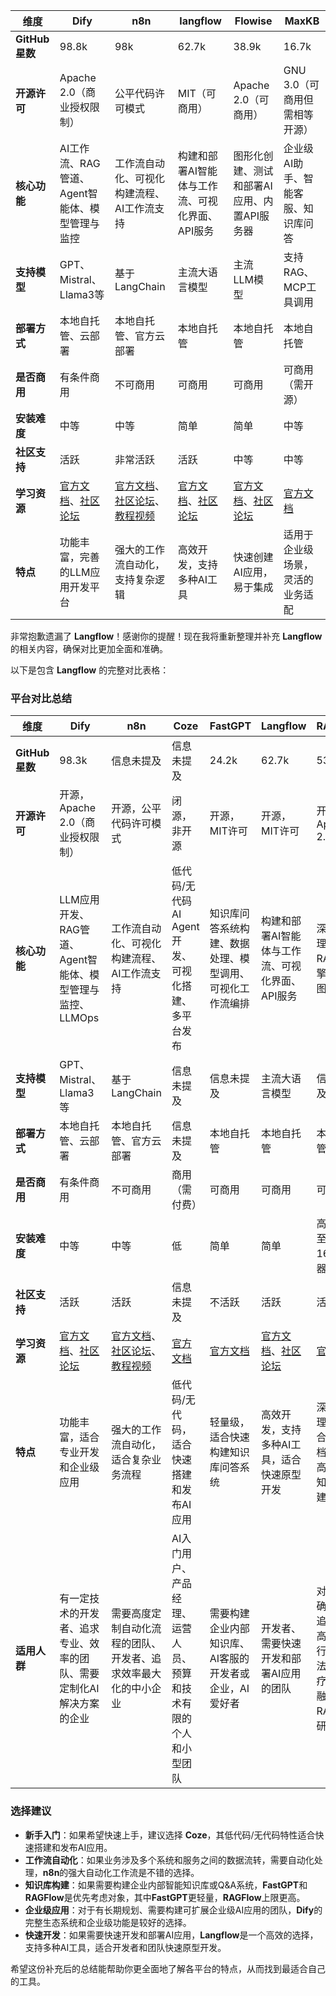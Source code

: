
| **维度**        | **Dify**                                                                                     | **n8n**                                                                                                                                              | **langflow**                                                                                           | **Flowise**                                                                                      | **MaxKB**                                   |
| ------------- | -------------------------------------------------------------------------------------------- | ---------------------------------------------------------------------------------------------------------------------------------------------------- | ------------------------------------------------------------------------------------------------------ | ------------------------------------------------------------------------------------------------ | ------------------------------------------- |
| **GitHub 星数** | 98.8k                                                                                        | 98k                                                                                                                                                  | 62.7k                                                                                                  | 38.9k                                                                                            | 16.7k                                       |
| **开源许可**      | Apache 2.0（商业授权限制）                                                                           | 公平代码许可模式                                                                                                                                             | MIT（可商用）                                                                                               | Apache 2.0（可商用）                                                                                  | GNU 3.0（可商用但需相等开源）                          |
| **核心功能**      | AI工作流、RAG管道、Agent智能体、模型管理与监控                                                                 | 工作流自动化、可视化构建流程、AI工作流支持                                                                                                                               | 构建和部署AI智能体与工作流、可视化界面、API服务                                                                             | 图形化创建、测试和部署AI应用、内置API服务器                                                                         | 企业级AI助手、智能客服、知识库问答                          |
| **支持模型**      | GPT、Mistral、Llama3等                                                                          | 基于LangChain                                                                                                                                          | 主流大语言模型                                                                                                | 主流LLM模型                                                                                          | 支持RAG、MCP工具调用                               |
| **部署方式**      | 本地自托管、云部署                                                                                    | 本地自托管、官方云部署                                                                                                                                          | 本地自托管                                                                                                  | 本地自托管                                                                                            | 本地自托管                                       |
| **是否商用**      | 有条件商用                                                                                        | 不可商用                                                                                                                                                 | 可商用                                                                                                    | 可商用                                                                                              | 可商用（需开源）                                    |
| **安装难度**      | 中等                                                                                           | 中等                                                                                                                                                   | 简单                                                                                                     | 简单                                                                                               | 中等                                          |
| **社区支持**      | 活跃                                                                                           | 非常活跃                                                                                                                                                 | 活跃                                                                                                     | 中等                                                                                               | 中等                                          |
| **学习资源**      | [官方文档](https://github.com/langgenius/dify)、[社区论坛](https://github.com/langgenius/dify/issues) | [官方文档](https://github.com/n8n-io/n8n)、[社区论坛](https://github.com/n8n-io/n8n/issues)、[教程视频](https://www.youtube.com/results?search_query=n8n+tutorial) | [官方文档](https://github.com/langflow-ai/langflow)、[社区论坛](https://github.com/langflow-ai/langflow/issues) | [官方文档](https://github.com/FlowiseAI/Flowise)、[社区论坛](https://github.com/FlowiseAI/Flowise/issues) | [官方文档](https://github.com/1Panel-dev/MaxKB) |
| **特点**        | 功能丰富，完善的LLM应用开发平台                                                                            | 强大的工作流自动化，支持复杂逻辑                                                                                                                                     | 高效开发，支持多种AI工具                                                                                          | 快速创建AI应用，易于集成                                                                                    | 适用于企业级场景，灵活的业务适配                            |



非常抱歉遗漏了 **Langflow**！感谢你的提醒！现在我将重新整理并补充 **Langflow** 的相关内容，确保对比更加全面和准确。

以下是包含 **Langflow** 的完整对比表格：

### 平台对比总结

| **维度**       | **Dify**                                                                 | **n8n**                                                                 | **Coze**                                                                 | **FastGPT**                                                                | **Langflow**                                                               | **RAGFlow**                                                                |
|----------------|--------------------------------------------------------------------------|--------------------------------------------------------------------------|--------------------------------------------------------------------------|-----------------------------------------------------------------------------|-----------------------------------------------------------------------------|-----------------------------------------------------------------------------|
| **GitHub 星数** | 98.3k                                                                    | 信息未提及                                                              | 信息未提及                                                              | 24.2k                                                                      | 62.7k                                                                      | 53.1k                                                                      |
| **开源许可**   | 开源，Apache 2.0（商业授权限制）                                         | 开源，公平代码许可模式                                                  | 闭源，非开源                                                            | 开源，MIT许可                                                              | 开源，MIT许可                                                              | 开源，Apache 2.0                                                           |
| **核心功能**   | LLM应用开发、RAG管道、Agent智能体、模型管理与监控、LLMOps               | 工作流自动化、可视化构建流程、AI工作流支持                              | 低代码/无代码AI Agent开发、可视化搭建、多平台发布                        | 知识库问答系统构建、数据处理、模型调用、可视化工作流编排                    | 构建和部署AI智能体与工作流、可视化界面、API服务                            | 深度文档理解、RAG引擎、知识图谱功能                                         |
| **支持模型**   | GPT、Mistral、Llama3等                                                   | 基于LangChain                                                           | 信息未提及                                                              | 信息未提及                                                                 | 主流大语言模型                                                             | 信息未提及                                                                 |
| **部署方式**   | 本地自托管、云部署                                                      | 本地自托管、官方云部署                                                  | 信息未提及                                                              | 本地自托管                                                                 | 本地自托管                                                                 | 本地自托管                                                                 |
| **是否商用**   | 有条件商用                                                              | 不可商用                                                                | 商用（需付费）                                                          | 可商用                                                                     | 可商用                                                                     | 可商用                                                                     |
| **安装难度**   | 中等                                                                    | 中等                                                                    | 低                                                                       | 简单                                                                       | 简单                                                                       | 高（需要至少4核16G服务器）                                                  |
| **社区支持**   | 活跃                                                                    | 活跃                                                                    | 信息未提及                                                              | 不活跃                                                                     | 活跃                                                                       | 活跃                                                                       |
| **学习资源**   | [官方文档](https://github.com/langgenius/dify)、[社区论坛](https://github.com/langgenius/dify/issues) | [官方文档](https://github.com/n8n-io/n8n)、[社区论坛](https://github.com/n8n-io/n8n/issues)、[教程视频](https://www.youtube.com/results?search_query=n8n+tutorial) | [官方文档](https://coze.cn) | [官方文档](https://tryfastgpt.ai) | [官方文档](https://github.com/langflow-ai/langflow)、[社区论坛](https://github.com/langflow-ai/langflow/issues) | [官方文档](https://ragflow.io) |
| **特点**       | 功能丰富，适合专业开发和企业级应用                                       | 强大的工作流自动化，适合复杂业务流程                                    | 低代码/无代码，适合快速搭建和发布AI应用                                  | 轻量级，适合快速构建知识库问答系统                                         | 高效开发，支持多种AI工具，适合快速原型开发                                 | 深度文档理解，适合复杂文档处理和高要求的知识库构建                         |
| **适用人群**   | 有一定技术的开发者、追求专业、效率的团队、需要定制化AI解决方案的企业       | 需要高度定制自动化流程的团队、开发者、追求效率最大化的中小企业           | AI入门用户、产品经理、运营人员、预算和技术有限的个人和小型团队           | 需要构建企业内部知识库、AI客服的开发者或企业，AI爱好者                     | 开发者、需要快速开发和部署AI应用的团队                                     | 对答案准确性和可追溯性有高要求的行业（如法律、医疗、金融）、RAG技术研究者   |

### 选择建议
- **新手入门**：如果希望快速上手，建议选择 **Coze**，其低代码/无代码特性适合快速搭建和发布AI应用。
- **工作流自动化**：如果业务涉及多个系统和服务之间的数据流转，需要自动化处理，**n8n**的强大自动化工作流是不错的选择。
- **知识库构建**：如果需要构建企业内部智能知识库或Q&A系统，**FastGPT**和**RAGFlow**是优先考虑对象，其中**FastGPT**更轻量，**RAGFlow**上限更高。
- **企业级应用**：对于有长期规划、需要构建可扩展企业级AI应用的团队，**Dify**的完整生态系统和企业级功能是较好的选择。
- **快速开发**：如果需要快速开发和部署AI应用，**Langflow**是一个高效的选择，支持多种AI工具，适合开发者和团队快速原型开发。

希望这份补充后的总结能帮助你更全面地了解各平台的特点，从而找到最适合自己的工具。